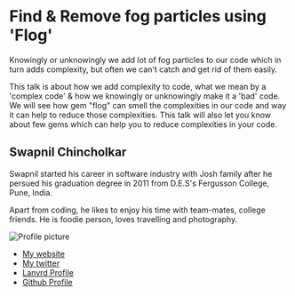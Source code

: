 # Find & Remove fog particles using 'Flog' 

Knowingly or unknowingly we add lot of fog particles to our code which in turn adds complexity, but often we can't catch and get rid of them easily. 

This talk is about how we add complexity to code, what we mean by a 'complex code' & how we knowingly or unknowingly make it a 'bad' code. 
We will see how gem "flog" can smell the complexities in our code and way it can help to reduce those complexities.
This talk will also let you know about few gems which can help you to reduce complexities in your code.

## Swapnil Chincholkar

Swapnil started his career in software industry with Josh family after he persued his graduation degree in 2011 from D.E.S's Fergusson College, Pune, India. 

Apart from coding, he likes to enjoy his time with team-mates, college friends. He is foodie person, loves travelling and photography.

![Profile picture](https://raw.github.com/swapnilchincholkar/rubyconfau-2014-cfp/master/talk-Swapnil_Chincholkar-find_and_remove_fog_particles_using_Flog/profile_picture.jpg)

- [My website](http://blog.joshsoftware.com)
- [My twitter](https://twitter.com/swapnilvch)
- [Lanyrd Profile](http://lanyrd.com/profile/swapnilvch)
- [Github Profile](http://github.com/profile/swapnilchincholkar)
